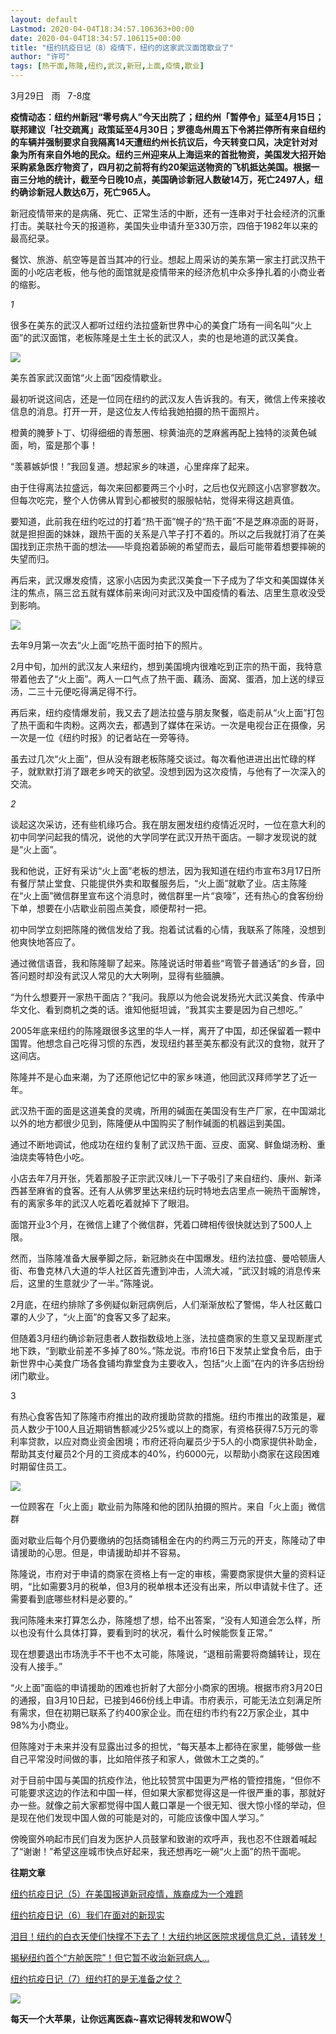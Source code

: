 ```yaml
---
layout: default
Lastmod: 2020-04-04T18:34:57.106363+00:00
date: 2020-04-04T18:34:57.106115+00:00
title: "纽约抗疫日记（8）疫情下，纽约的这家武汉面馆歇业了"
author: "许可"
tags: [热干面,陈隆,纽约,武汉,新冠,上面,疫情,歇业]
---
```


3月29日   雨   7-8度

**疫情动态：纽约州新冠“零号病人”今天出院了；纽约州「暂停令」延至4月15日；联邦建议「社交疏离」政策延至4月30日；罗德岛州周五下令將拦停所有来自纽约的车辆并强制要求自我隔离14天遭纽约州长抗议后，今天转变口风，决定针对对象为所有来自外地的民众。纽约三州迎来从上海运来的首批物资，美国发大招开始采购紧急医疗物资了，四月初之前将有约20架运送物资的飞机抵达美国。根据一亩三分地的统计，截至今日晚10点，美国确诊新冠人数破14万，死亡2497人，纽约确诊新冠人数达6万，死亡965人。**

新冠疫情带来的是病痛、死亡、正常生活的中断，还有一连串对于社会经济的沉重打击。美联社今天的报道称，美国失业申请升至330万宗，四倍于1982年以来的最高纪录。

餐饮、旅游、航空等是首当其冲的行业。想起上周采访的美东第一家主打武汉热干面的小吃店老板，他与他的面馆就是疫情带来的经济危机中众多挣扎着的小商业者的缩影。

_1_  

很多在美东的武汉人都听过纽约法拉盛新世界中心的美食广场有一间名叫“火上面”的武汉面馆，老板陈隆是土生土长的武汉人，卖的也是地道的武汉美食。  

![](https://images.weserv.nl/?url=https%3A//mmbiz.qpic.cn/mmbiz_jpg/hibFQklviafB72g39geWT3w8OBdyd4zFK66NDw6SLCibKjqk5Fv8mz2rKlPwgqtxc9Uqx0LsGAeVJeF6qcr1aDv5g/640%3Fwx_fmt%3Djpeg)

美东首家武汉面馆“火上面”因疫情歇业。

最初听说这间店，还是一位同在纽约的武汉友人告诉我的。有天，微信上传来接收信息的消息。打开一开，是这位友人传给我她拍摄的热干面照片。

橙黄的腌萝卜丁、切得细细的青葱圈、棕黄油亮的芝麻酱再配上独特的淡黄色碱面，哟，蛮是那个事！

“羡慕嫉妒恨！”我回复道。想起家乡的味道，心里痒痒了起来。  

由于住得离法拉盛远，每次来回都要两三个小时，之后也仅光顾这小店寥寥数次。但每次吃完，整个人仿佛从胃到心都被熨的服服帖帖，觉得来得这趟真值。

要知道，此前我在纽约吃过的打着“热干面”幌子的“热干面”不是芝麻凉面的哥哥，就是担担面的妹妹，跟热干面的关系是八竿子打不着的。所以之后我就打消了在美国找到正宗热干面的想法——毕竟抱着舔碗的希望而去，最后可能带着想要摔碗的失望而归。

再后来，武汉爆发疫情，这家小店因为卖武汉美食一下子成为了华文和美国媒体关注的焦点，隔三岔五就有媒体前来询问对武汉及中国疫情的看法、店里生意收没受到影响。

![](https://images.weserv.nl/?url=https%3A//mmbiz.qpic.cn/mmbiz_jpg/hibFQklviafB72g39geWT3w8OBdyd4zFK63zTFt7ELAVGmc6WIagEbRic0jIeajd2Vzt5auC6KXvx5vHHCg4uBQtw/640%3Fwx_fmt%3Djpeg)

去年9月第一次去“火上面”吃热干面时拍下的照片。  

2月中旬，加州的武汉友人来纽约，想到美国境内很难吃到正宗的热干面，我特意带着他去了“火上面”。两人一口气点了热干面、藕汤、面窝、蛋酒，加上送的绿豆汤，二三十元便吃得满足得不行。  

再后来，纽约疫情爆发前，我又去了趟法拉盛与朋友聚餐，临走前从“火上面”打包了热干面和牛肉粉。这两次去，都遇到了媒体在采访。一次是电视台正在摄像，另一次是一位《纽约时报》的记者站在一旁等待。

虽去过几次“火上面”，但从没有跟老板陈隆交谈过。每次看他进进出出忙碌的样子，就默默打消了跟老乡咵天的欲望。没想到因为这次疫情，与他有了一次深入的交流。  

_2_

谈起这次采访，还有些机缘巧合。我在朋友圈发纽约疫情近况时，一位在意大利的初中同学问起我的情况，说他的大学同学在武汉开热干面店。一聊才发现说的就是“火上面”。

我和他说，正好有采访“火上面”老板的想法，因为我知道在纽约市宣布3月17日所有餐厅禁止堂食、只能提供外卖和取餐服务后，“火上面”就歇了业。店主陈隆在“火上面”微信群里宣布这个消息时，微信群里一片“哀嚎”，还有热心的食客纷纷下单，想要在小店歇业前囤点美食，顺便帮衬一把。  

初中同学立刻把陈隆的微信发给了我。抱着试试看的心情，我联系了陈隆，没想到他爽快地答应了。

通过微信语音，我和陈隆聊了起来。陈隆说话时带着些“弯管子普通话”的乡音，回答问题时却没有武汉人常见的大大咧咧，显得有些腼腆。

“为什么想要开一家热干面店？”我问。我原以为他会说发扬光大武汉美食、传承中华文化、看到商机之类的话。谁知他挺坦诚，“我其实主要是因为自己想吃。” 

2005年底来纽约的陈隆跟很多这里的华人一样，离开了中国，却还保留着一颗中国胃。他想念自己吃得习惯的东西，发现纽约甚至美东都没有武汉的食物，就开了这间店。

陈隆并不是心血来潮，为了还原他记忆中的家乡味道，他回武汉拜师学艺了近一年。  

武汉热干面的面是这道美食的灵魂，所用的碱面在美国没有生产厂家，在中国湖北以外的地方都很少见到，陈隆便从中国购买了制作碱面的机器运到美国。

通过不断地调试，他成功在纽约复制了武汉热干面、豆皮、面窝、鲜鱼煳汤粉、重油烧卖等特色小吃。

小店去年7月开张，凭着那股子正宗武汉味儿一下子吸引了来自纽约、康州、新泽西甚至麻省的食客。还有人从佛罗里达来纽约玩时特地去店里点一碗热干面解馋，有的离家多年的武汉人吃着吃着就掉下了眼泪。  

面馆开业3个月，在微信上建了个微信群，凭着口碑相传很快就达到了500人上限。

然而，当陈隆准备大展拳脚之际，新冠肺炎在中国爆发。纽约法拉盛、曼哈顿唐人街、布鲁克林八大道的华人社区首先遭到冲击，人流大减，“武汉封城的消息传来后，这里的生意就少了一半。”陈隆说。

2月底，在纽约排除了多例疑似新冠病例后，人们渐渐放松了警惕，华人社区戴口罩的人少了，“火上面”的食客又多了起来。

但随着3月纽约确诊新冠患者人数指数级地上涨，法拉盛商家的生意又呈现断崖式地下跌，“到歇业前差不多掉了80%。”陈龙说。市府16日下发禁止堂食令后，由于新世界中心美食广场各食铺均靠堂食为主要收入，包括“火上面”在内的许多店纷纷闭门歇业。

3

有热心食客告知了陈隆市府推出的政府援助贷款的措施。纽约市推出的政策是，雇员人数少于100人且近期销售额减少25%或以上的商家，有资格获得7.5万元的零利率贷款，以应对商业资金困境；市府还将向雇员少于5人的小商家提供补助金，帮助其支付雇员2个月的工资成本的40%，约6000元，以帮助小商家在这段困难时期留住员工。

![](https://images.weserv.nl/?url=https%3A//mmbiz.qpic.cn/mmbiz_jpg/hibFQklviafB72g39geWT3w8OBdyd4zFK6bwAibvJqBMWAvjr3CuGXJfSEDdHfGBWqVVYDC41xgkzJzysuOsbVxWw/640%3Fwx_fmt%3Djpeg)

一位顾客在「火上面」歇业前为陈隆和他的团队拍摄的照片。来自「火上面」微信群

面对歇业后每个月仍要缴纳的包括商铺租金在内的约两三万元的开支，陈隆动了申请援助的心思。但是，申请援助却并不容易。

陈隆说，市府对于申请的商家在资格上有一定的审核，需要商家提供大量的资料证明，“比如需要3月的税单，但3月的税单根本还没有出来，所以申请就卡住了。还需要看到底哪些材料是必要的。”

我问陈隆未来打算怎么办，陈隆想了想，给不出答案，“没有人知道会怎么样，所以也没有什么具体打算，要看到时的状况，看什么时候能恢复正常。”

现在想要退出市场洗手不干也不太可能，陈隆说，“退租前需要将商舖转让，现在没有人接手。”

“火上面”面临的申请援助的困难也折射了大部分小商家的困境。根据市府3月20日的通报，自3月10日起，已接到466份线上申请。市府表示，可能无法立刻满足所有需求，但在初期已联系了约400家企业。而在纽约市约有22万家企业，其中98%为小商业。  

但陈隆对于未来并没有显露出过多的担忧，“每天基本上都待在家里，能够做一些自己平常没时间做的事，比如陪伴孩子和家人，做做木工之类的。”

对于目前中国与美国的抗疫作法，他比较赞赏中国更为严格的管控措施，“但你不可能要求这边的作法和中国一样，但如果大家都觉得这是一件很严重的事，那就好办一些。就像之前大家都觉得中国人戴口罩是一个很无知、很大惊小怪的举动，但是现在他们发现中国人做的可能是对的，可能应该像中国人学习。”

傍晚窗外响起市民们自发为医护人员鼓掌和致谢的欢呼声，我也忍不住跟着喊起了“谢谢！”希望这座城市快点好起来，我还想再吃一碗“火上面”的热干面呢。  

**往期文章**

[纽约抗疫日记（5）在美国报道新冠疫情，族裔成为一个难题](http://mp.weixin.qq.com/s?__biz=MzU1NDc3Mzc3OQ==&mid=2247483713&idx=1&sn=25144da3e4821f447da5b158a098f55d&chksm=fbdf3d3dcca8b42b5df2ee838630a27c03bebbe56ad80866f6216bea2d2f3cd2c6e5d5537d5a&scene=21#wechat_redirect)

[纽约抗疫日记（6）我们在面对的新现实](http://mp.weixin.qq.com/s?__biz=MzU1NDc3Mzc3OQ==&mid=2247483723&idx=1&sn=457f9fe53052dfc8518caea9dbe17972&chksm=fbdf3d37cca8b421615901f6151805dd9ebdddf1e06b28f9f8263e57fcfdbcb014923b460c06&scene=21#wechat_redirect)

[泪目！纽约的白衣天使们快撑不下去了！大纽约地区医院求援信息汇总，请转发！](http://mp.weixin.qq.com/s?__biz=MzU1NDc3Mzc3OQ==&mid=2247483735&idx=1&sn=48c826d3041069200c9b7919d05c4c9d&chksm=fbdf3d2bcca8b43dc4c172f706a86fded700e32e68cf1a0e6a3d0d301888ca9e2120c92cd475&scene=21#wechat_redirect)

[揭秘纽约首个“方舱医院”！但它暂不收治新冠病人…](http://mp.weixin.qq.com/s?__biz=MzU1NDc3Mzc3OQ==&mid=2247483770&idx=1&sn=b6e6b5df4b176e63a1f3d24c25b4e75c&chksm=fbdf3d06cca8b410b953c116ae2ee10dff8d31975b0fe6d764dbc660931c3299f6616238b683&scene=21#wechat_redirect)

[纽约抗疫日记（7）纽约打的是无准备之仗？](http://mp.weixin.qq.com/s?__biz=MzU1NDc3Mzc3OQ==&mid=2247483795&idx=1&sn=61a626793ed809385079152a6831118b&chksm=fbdf3defcca8b4f92f7eb65d39a7a3ea8f8338b0b174df11af5c6127e789f4d261ec71ea8fb4&scene=21#wechat_redirect)

![](https://images.weserv.nl/?url=https%3A//mmbiz.qpic.cn/mmbiz_jpg/hibFQklviafB5GrAbBnLclIBfQJU4sYrsXazsPrpZZiaB9iapTbAdyfC0AEWKXKE22oLavuNh4qjJ7ziaGic8iaA6uZqA/640%3Fwx_fmt%3Djpeg)

**每天一个大苹果，让你远离医森~喜欢记得转发和WOW👇**

